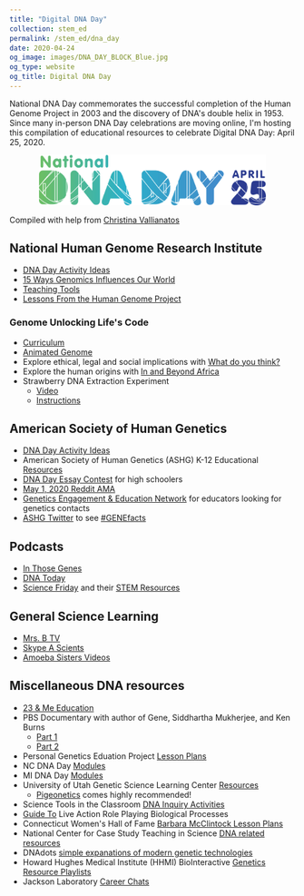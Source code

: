 ```yaml
---
title: "Digital DNA Day"
collection: stem_ed
permalink: /stem_ed/dna_day
date: 2020-04-24
og_image: images/DNA_DAY_BLOCK_Blue.jpg
og_type: website
og_title: Digital DNA Day
---
```


National DNA Day commemorates the successful completion of the Human Genome Project in 2003 and the discovery of DNA's double helix in 1953. Since many in-person DNA Day celebrations are moving online, I'm hosting this compilation of educational resources to celebrate Digital DNA Day: April 25, 2020.

<center><img src="/images/DNA_DAY_long.jpg" width=400></center>  

Compiled with help from [Christina Vallianatos](https://www.linkedin.com/in/christinavallianatos/)

## National Human Genome Research Institute
* <a href="https://www.genome.gov/dna-day/get-activity-ideas" target="_blank">DNA Day Activity Ideas</a>
* <a href="https://www.genome.gov/dna-day/15-ways" target="_blank">15 Ways Genomics Influences Our World</a>
* <a href="https://www.genome.gov/about-genomics/teaching-tools" target="_blank">Teaching Tools</a>
* <a href="https://www.youtube.com/watch?v=qOW5e4BgEa4" target="_blank">Lessons From the Human Genome Project</a>  

### Genome Unlocking Life's Code
* <a href="https://unlockinglifescode.org/learn/curriculum" target="_blank">Curriculum</a>
* <a href="https://unlockinglifescode.org/media/animations/659#660" target="_blank">Animated Genome</a>
* Explore ethical, legal and social implications with <a href="https://unlockinglifescode.org/wdyt/#/" target="_blank">What do you think?</a>
* Explore the human origins with <a href="https://unlockinglifescode.org/iaba/" target="_blank">In and Beyond Africa</a>
* Strawberry DNA Extraction Experiment
  - <a href="https://www.youtube.com/watch?v=hOpu4iN5Bh4" target="_blank">Video</a>
  - <a href="https://unlockinglifescode.org/education-resource-profile/dna-strawberries-tutorial-video-and-poster" target="_blank">Instructions</a>
  
## American Society of Human Genetics 
* <a href="https://www.ashg.org/wp-content/uploads/2020/03/Virtual-Programs-Handout-FINAL.pdf" target="_blank">DNA Day Activity Ideas</a>
* American Society of Human Genetics (ASHG) K-12 Educational <a href="https://www.ashg.org/discover-genetics/k-12-education/" target="_blank">Resources</a>
* <a href="https://www.ashg.org/discover-genetics/k-12-education/dna-day/" target="_blank">DNA Day Essay Contest</a> for high schoolers
* <a href="https://www.reddit.com/r/science/" target="_blank">May 1, 2020 Reddit AMA</a>
* <a href="https://www.ashg.org/discover-genetics/gene-network" target="_blank">Genetics Engagement & Education Network</a> for educators looking for genetics contacts
* <a href="https://twitter.com/GeneticsSociety" target="_blank">ASHG Twitter</a> to see <a href="https://twitter.com/hashtag/GENEfacts?src=hashtag_click" target="_blank"> #GENEfacts</a>  

## Podcasts
  - <a href="https://inthosegenes.com" target="_blank">In Those Genes</a>
  - <a href="http://dnapodcast.com/about-us" target="_blank">DNA Today</a>
  - <a href="https://www.sciencefriday.com" target="_blank">Science Friday</a> and their <a href="https://www.sciencefriday.com/segments/free-stem-resources/" target="_blank">STEM Resources</a>
  
## General Science Learning
* <a href="https://www.instagram.com/mrs.b.tv/" target="_blank">Mrs. B TV</a>
* <a href="https://www.skypeascientist.com" target="_blank">Skype A Scients</a>
* <a href="https://www.youtube.com/user/AmoebaSisters" target="_blank">Amoeba Sisters Videos</a>
  
## Miscellaneous DNA resources 
* <a href="https://education.23andme.com" target="_blank">23 & Me Education</a>
* PBS Documentary with author of Gene, Siddhartha Mukherjee, and Ken Burns  
  - <a href="https://www.pbs.org/video/part-1-dawn-of-the-modern-age-of-genetics-27czqa/" target="_blank">Part 1</a>
  - <a href="https://www.pbs.org/video/part-2-revolution-in-the-treatment-of-disease-z9nxg5/" target="_blank">Part 2</a>
* Personal Genetics Eduation Project <a href="https://pged.org/lesson-plans/" target="_blank">Lesson Plans</a>
* NC DNA Day <a href="http://ncdnaday.org/learn-more/resources-2/" target="_blank">Modules</a>
* MI DNA Day <a href="https://midnaday.com/the-modules/" target="_blank">Modules</a>
* University of Utah Genetic Science Learning Center <a href="https://learn.genetics.utah.edu" target="_blank">Resources</a>
  - <a href="https://learn.genetics.utah.edu/content/pigeons/pigeonetics/" target="_blank">Pigeonetics</a> comes highly recommended!
* Science Tools in the Classroom <a href="http://www.stcnm.org/resources" target="_blank">DNA Inquiry Activities</a>
* <a href="https://www.minipcr.com/professional-development/larp-live-action-role-playing-biological-processes/" target="_blank">Guide To</a> Live Action Role Playing Biological Processes
* Connecticut Women's Hall of Fame <a href="https://static1.squarespace.com/static/5d7121a2621fa50001fc829f/t/5dcc389a33e6e87259430eb6/1573948774306/STEMfems-McClintock.pdf" target="_blank">Barbara McClintock Lesson Plans</a>
* National Center for Case Study Teaching in Science <a href="https://sciencecases.lib.buffalo.edu/collection/results.html?keywords2=dna&submit=Search&subject_headings=&educational_level=&type_methods=&topical_areas=&date_posted2=" target="_blank">DNA related resources</a>
* DNAdots <a href="https://dnadots.minipcr.com/?s=&post_type=dnadots-item" target="_blank">simple expanations of modern genetic technologies</a>
* Howard Hughes Medical Institute (HHMI) BioInteractive <a href="https://www.biointeractive.org/planning-tools/resource-playlists?f%5B0%5D=topics%3A28" target="_blank">Genetics Resource Playlists</a>
* Jackson Laboratory <a href="https://www.youtube.com/watch?v=U-djEmXdNZU&feature=youtu.be" target="_blank">Career Chats</a>

